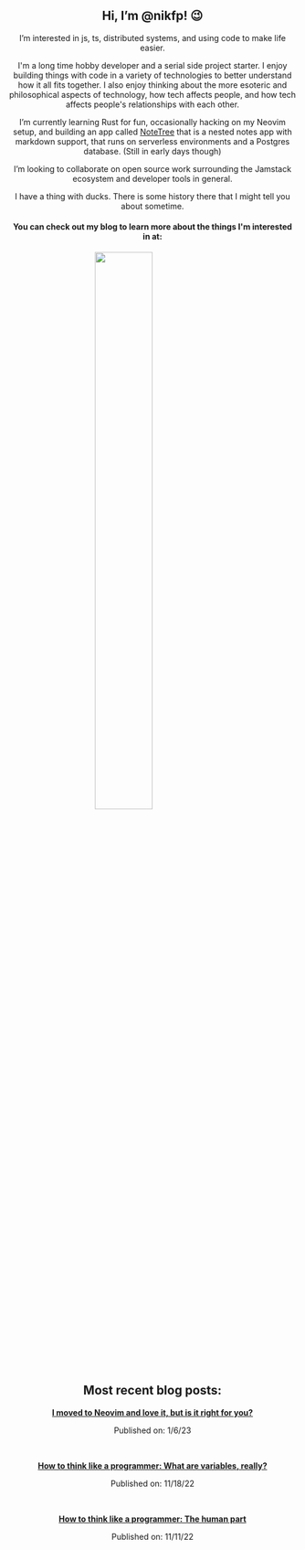 <h2 align="center">Hi, I’m @nikfp! 😉</h2>
<p align="center">I’m interested in js, ts, distributed systems, and using code to make life easier.</p>

<p align="center">I'm a long time hobby developer and a serial side project starter. I enjoy building things with code in a variety of technologies to better understand how it all fits together. I also enjoy thinking about the more esoteric and philosophical aspects of technology, how tech affects people, and how tech affects people's relationships with each other.</p>   

<p align="center">I’m currently learning Rust for fun, occasionally hacking on my Neovim setup, and building an app called <a href="https://github.com/nikfp/NoteTree">NoteTree</a> that is a nested notes app with markdown support, that runs on serverless environments and a Postgres database. (Still in early days though)</p>

<p align="center">I’m looking to collaborate on open source work surrounding the Jamstack ecosystem and developer tools in general. </p>

<p align="center">I have a thing with ducks. There is some history there that I might tell you about sometime.</p> 

<h4 align="center">You can check out my blog to learn more about the things I'm interested in at:</h4>

<p align="center" style="width: 80%;">
<a href="https://blog.nikfp.com">
<img src="https://user-images.githubusercontent.com/46945607/197637655-02e41982-3c60-4ded-9477-2d99ec7d916d.png" width="50%"/>
</a>
</p>

<h2 align="center">Most recent blog posts:</h2>
<!-- BLOGPOSTS:START --><div align="center"><p><strong><a href=https://blog.nikfp.com/i-moved-to-neovim-and-love-it-but-is-it-right-for-you>I moved to Neovim and love it, but is it right for you?</a></strong></p><p>Published on: 1/6/23</p></div><br/><div align="center"><p><strong><a href=https://blog.nikfp.com/how-to-think-like-a-programmer-what-are-variables-really>How to think like a programmer: What are variables, really?</a></strong></p><p>Published on: 11/18/22</p></div><br/><div align="center"><p><strong><a href=https://blog.nikfp.com/how-to-think-like-a-programmer-the-human-part>How to think like a programmer: The human part</a></strong></p><p>Published on: 11/11/22</p></div><br/><!-- BLOGPOSTS:END -->
